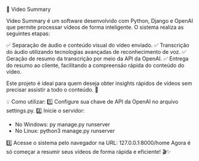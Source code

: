 🎥 Video Summary

Video Summary é um software desenvolvido com Python, Django e OpenAI que permite processar vídeos de forma inteligente. O sistema realiza as seguintes etapas:

✅ Separação de áudio e conteúdo visual do vídeo enviado.
✅ Transcrição do áudio utilizando tecnologias avançadas de reconhecimento de voz.
✅ Geração de resumo da transcrição por meio da API da OpenAI.
✅ Entrega do resumo ao cliente, facilitando a compreensão rápida do conteúdo do vídeo.

Este projeto é ideal para quem deseja obter insights rápidos de vídeos sem precisar assistir a todo o conteúdo. 🚀

💡 Como utilizar:
1️⃣ Configure sua chave de API da OpenAI no arquivo settings.py.
2️⃣ Inicie o servidor:

- No Windows: py manage.py runserver
- No Linux: python3 manage.py runserver

3️⃣ Acesse o sistema pelo navegador na URL: 127.0.0.1:8000/home
Agora é só começar a resumir seus vídeos de forma rápida e eficiente! 🎬✨
